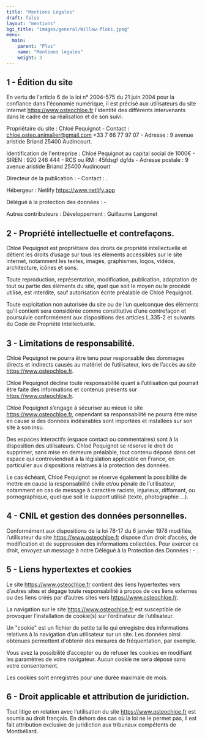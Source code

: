 ```yaml
---
title: "Mentions Légales"
draft: false
layout: "mentions"
bgi_title: "images/general/Willow-floki.jpeg"
menu:
  main:
    parent: "Plus"
    name: "Mentions légales"
    weight: 3
---
```


## 1 - Édition du site
En vertu de l'article 6 de la loi n° 2004-575 du 21 juin 2004 pour la confiance dans l'économie numérique, il est précisé aux utilisateurs du site internet https://www.osteochloe.fr l'identité des différents intervenants dans le cadre de sa réalisation et de son suivi:

Propriétaire du site : Chloé Pequignot - Contact : chloe.osteo.animalier@gmail.com +33 7 66 77 97 07 - Adresse : 9 avenue aristide Briand 25400 Audincourt.

Identification de l'entreprise : Chloé Pequignot au capital social de 1000€ - SIREN : 920 246 444 - RCS ou RM : 45fdsgf dgfds - Adresse postale : 9 avenue aristide Briand 25400 Audincourt

Directeur de la publication : - Contact : .

Hébergeur : Netlify https://www.netlify.app

Délégué à la protection des données : -

Autres contributeurs : Développement : Guillaume Langonet

## 2 - Propriété intellectuelle et contrefaçons.
Chloé Pequignot est propriétaire des droits de propriété intellectuelle et détient les droits d’usage sur tous les éléments accessibles sur le site internet, notamment les textes, images, graphismes, logos, vidéos, architecture, icônes et sons.

Toute reproduction, représentation, modification, publication, adaptation de tout ou partie des éléments du site, quel que soit le moyen ou le procédé utilisé, est interdite, sauf autorisation écrite préalable de Chloé Pequignot.

Toute exploitation non autorisée du site ou de l’un quelconque des éléments qu’il contient sera considérée comme constitutive d’une contrefaçon et poursuivie conformément aux dispositions des articles L.335-2 et suivants du Code de Propriété Intellectuelle.

## 3 - Limitations de responsabilité.
Chloé Pequignot ne pourra être tenu pour responsable des dommages directs et indirects causés au matériel de l’utilisateur, lors de l’accès au site https://www.osteochloe.fr.

Chloé Pequignot décline toute responsabilité quant à l’utilisation qui pourrait être faite des informations et contenus présents sur https://www.osteochloe.fr.

Chloé Pequignot s’engage à sécuriser au mieux le site https://www.osteochloe.fr, cependant sa responsabilité ne pourra être mise en cause si des données indésirables sont importées et installées sur son site à son insu.

Des espaces interactifs (espace contact ou commentaires) sont à la disposition des utilisateurs. Chloé Pequignot se réserve le droit de supprimer, sans mise en demeure préalable, tout contenu déposé dans cet espace qui contreviendrait à la législation applicable en France, en particulier aux dispositions relatives à la protection des données.

Le cas échéant, Chloé Pequignot se réserve également la possibilité de mettre en cause la responsabilité civile et/ou pénale de l’utilisateur, notamment en cas de message à caractère raciste, injurieux, diffamant, ou pornographique, quel que soit le support utilisé (texte, photographie …).

## 4 - CNIL et gestion des données personnelles.
Conformément aux dispositions de la loi 78-17 du 6 janvier 1978 modifiée, l’utilisateur du site https://www.osteochloe.fr dispose d’un droit d’accès, de modification et de suppression des informations collectées. Pour exercer ce droit, envoyez un message à notre Délégué à la Protection des Données : - .

## 5 - Liens hypertextes et cookies
Le site https://www.osteochloe.fr contient des liens hypertextes vers d’autres sites et dégage toute responsabilité à propos de ces liens externes ou des liens créés par d’autres sites vers https://www.osteochloe.fr.

La navigation sur le site https://www.osteochloe.fr est susceptible de provoquer l’installation de cookie(s) sur l’ordinateur de l’utilisateur.

Un "cookie" est un fichier de petite taille qui enregistre des informations relatives à la navigation d’un utilisateur sur un site. Les données ainsi obtenues permettent d'obtenir des mesures de fréquentation, par exemple.

Vous avez la possibilité d’accepter ou de refuser les cookies en modifiant les paramètres de votre navigateur. Aucun cookie ne sera déposé sans votre consentement.

Les cookies sont enregistrés pour une durée maximale de mois.

## 6 - Droit applicable et attribution de juridiction.
Tout litige en relation avec l’utilisation du site https://www.osteochloe.fr est soumis au droit français. En dehors des cas où la loi ne le permet pas, il est fait attribution exclusive de juridiction aux tribunaux compétents de Montbéliard.